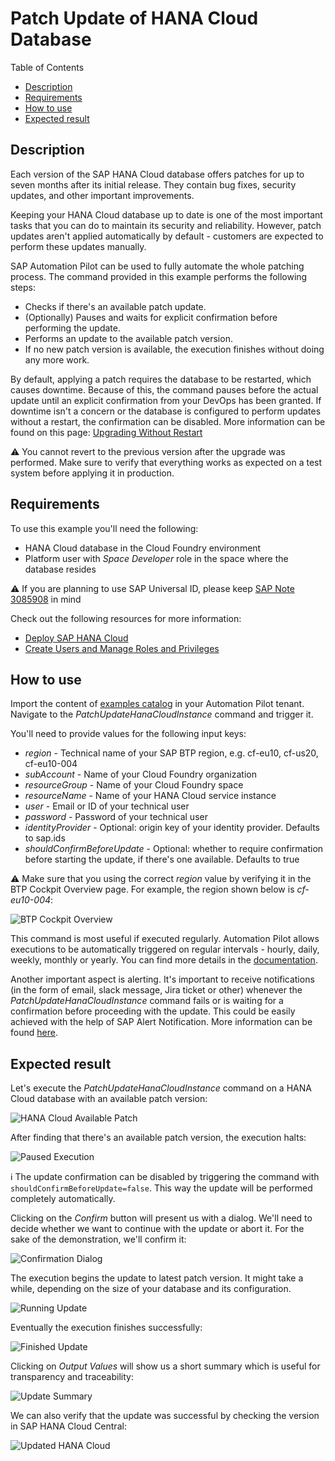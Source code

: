 # Patch Update of HANA Cloud Database

Table of Contents

* [Description](#description)
* [Requirements](#requirements)
* [How to use](#how-to-use)
* [Expected result](#expected-result)

## Description

Each version of the SAP HANA Cloud database offers patches for up to seven months after its initial release. They contain bug fixes, security updates, and other important improvements.

Keeping your HANA Cloud database up to date is one of the most important tasks that you can do to maintain its security and reliability. However, patch updates aren't applied automatically by default - customers are expected to perform these updates manually.

SAP Automation Pilot can be used to fully automate the whole patching process. The command provided in this example performs the following steps:

* Checks if there's an available patch update.
* (Optionally) Pauses and waits for explicit confirmation before performing the update.
* Performs an update to the available patch version.
* If no new patch version is available, the execution finishes without doing any more work.

By default, applying a patch requires the database to be restarted, which causes downtime. Because of this, the command pauses before the actual update until an explicit confirmation from your DevOps has been granted. If downtime isn't a concern or the database is configured to perform updates without a restart, the confirmation can be disabled. More information can be found on this page: [Upgrading Without Restart](https://help.sap.com/docs/HANA_CLOUD/9ae9104a46f74a6583ce5182e7fb20cb/c26e42e6a7a4411191441c8d48fd9b11.html)

:warning: You cannot revert to the previous version after the upgrade was performed. Make sure to verify that everything works as expected on a test system before applying it in production.

## Requirements

To use this example you'll need the following:

* HANA Cloud database in the Cloud Foundry environment
* Platform user with *Space Developer* role in the space where the database resides

:warning: If you are planning to use SAP Universal ID, please keep [SAP Note 3085908](https://launchpad.support.sap.com/#/notes/3085908) in mind

Check out the following resources for more information:

* [Deploy SAP HANA Cloud](https://developers.sap.com/tutorials/hana-cloud-deploying.html)
* [Create Users and Manage Roles and Privileges](https://developers.sap.com/tutorials/hana-cloud-mission-trial-4.html)

## How to use

Import the content of [examples catalog](catalog.json) in your Automation Pilot tenant. Navigate to the *PatchUpdateHanaCloudInstance* command and trigger it.

You'll need to provide values for the following input keys:

* *region* - Technical name of your SAP BTP region, e.g. cf-eu10, cf-us20, cf-eu10-004
* *subAccount* - Name of your Cloud Foundry organization
* *resourceGroup* - Name of your Cloud Foundry space
* *resourceName* - Name of your HANA Cloud service instance
* *user* - Email or ID of your technical user
* *password* - Password of your technical user
* *identityProvider* - Optional: origin key of your identity provider. Defaults to sap.ids
* *shouldConfirmBeforeUpdate* - Optional: whether to require confirmation before starting the update, if there's one available. Defaults to true

:warning: Make sure that you using the correct *region* value by verifying it in the BTP Cockpit Overview page. For example, the region shown below is *cf-eu10-004*:

![BTP Cockpit Overview](assets/btp-cloud-foundry-env.png)

This command is most useful if executed regularly. Automation Pilot allows executions to be automatically triggered on regular intervals - hourly, daily, weekly, monthly or yearly. You can find more details in the [documentation](https://help.sap.com/docs/AUTOMATION_PILOT/de3900c419f5492a8802274c17e07049/96863a2380d24ba4bab0145bbd78e411.html).

Another important aspect is alerting. It's important to receive notifications (in the form of email, slack message, Jira ticket or other) whenever the *PatchUpdateHanaCloudInstance* command fails or is waiting for a confirmation before proceeding with the update. This could be easily achieved with the help of SAP Alert Notification. More information can be found [here](https://help.sap.com/docs/AUTOMATION_PILOT/de3900c419f5492a8802274c17e07049/e75533639c6d4193aa8a7e7420c25f8c.html).

## Expected result

Let's execute the *PatchUpdateHanaCloudInstance* command on a HANA Cloud database with an available patch version:

![HANA Cloud Available Patch](assets/hana-with-available-patch.png)

After finding that there's an available patch version, the execution halts:

![Paused Execution](assets/paused-execution.png)

:information_source: The update confirmation can be disabled by triggering the command with `shouldConfirmBeforeUpdate=false`. This way the update will be performed completely automatically.

Clicking on the *Confirm* button will present us with a dialog. We'll need to decide whether we want to continue with the update or abort it. For the sake of the demonstration, we'll confirm it:

![Confirmation Dialog](assets/confirmation-dialog.png)

The execution begins the update to latest patch version. It might take a while, depending on the size of your database and its configuration.

![Running Update](assets/running-update.png)

Eventually the execution finishes successfully:

![Finished Update](assets/finished-update.png)

Clicking on *Output Values* will show us a short summary which is useful for transparency and traceability:

![Update Summary](assets/update-summary.png)

We can also verify that the update was successful by checking the version in SAP HANA Cloud Central:

![Updated HANA Cloud](assets/updated-hana.png)
